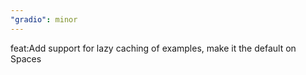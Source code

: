 ```yaml
---
"gradio": minor
---
```


feat:Add support for lazy caching of examples, make it the default on Spaces
